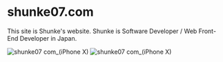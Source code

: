 # shunke07.com
This site is Shunke's website. Shunke is Software Developer / Web Front-End Developer in Japan.

![shunke07 com_(iPhone X)](https://user-images.githubusercontent.com/48200087/112104661-d495da80-8bee-11eb-851d-92f56ba20611.png)
![shunke07 com_(iPhone X)](https://user-images.githubusercontent.com/48200087/112104665-d65f9e00-8bee-11eb-850b-5ae0b947af9e.png)

